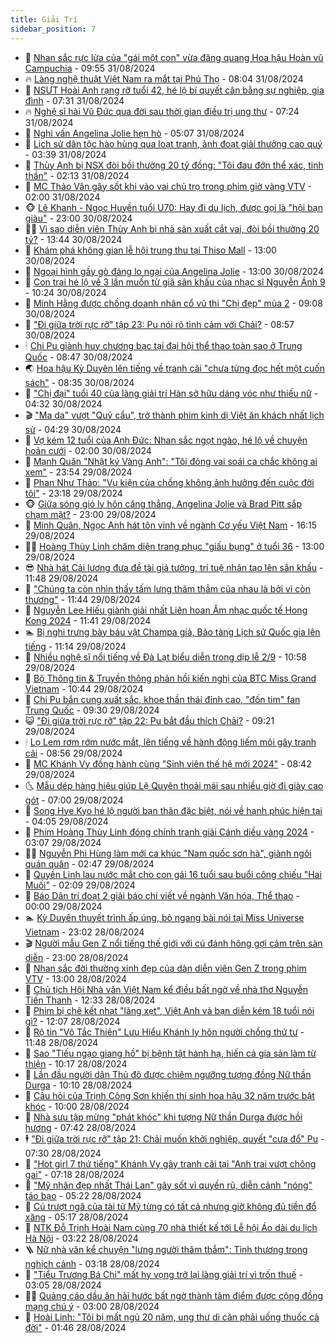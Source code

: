 ```yaml
---
title: Giải Trí
sidebar_position: 7
---
```


<!-- dantri-giai-tri:START -->
- 🤩 [Nhan sắc rực lửa của &quot;gái một con&quot; vừa đăng quang Hoa hậu Hoàn vũ Campuchia](https://dantri.com.vn/giai-tri/nhan-sac-ruc-lua-cua-gai-mot-con-vua-dang-quang-hoa-hau-hoan-vu-campuchia-20240831124907114.htm) - 09:55 31/08/2024
- 🔥 [Làng nghệ thuật Việt Nam ra mắt tại Phú Thọ](https://dantri.com.vn/giai-tri/lang-nghe-thuat-viet-nam-ra-mat-tai-phu-tho-20240830212331430.htm) - 08:04 31/08/2024
- 🚀 [NSƯT Hoài Anh rạng rỡ tuổi 42, hé lộ bí quyết cân bằng sự nghiệp, gia đình](https://dantri.com.vn/giai-tri/nsut-hoai-anh-rang-ro-tuoi-42-he-lo-bi-quyet-can-bang-su-nghiep-gia-dinh-20240831121718250.htm) - 07:31 31/08/2024
- 🔥 [Nghệ sĩ hài Vũ Đức qua đời sau thời gian điều trị ung thư](https://dantri.com.vn/giai-tri/nghe-si-hai-vu-duc-qua-doi-sau-thoi-gian-dieu-tri-ung-thu-20240831125508034.htm) - 07:24 31/08/2024
- 🌈 [Nghi vấn Angelina Jolie hẹn hò](https://dantri.com.vn/giai-tri/nghi-van-angelina-jolie-hen-ho-20240831103801302.htm) - 05:07 31/08/2024
- 📝 [Lịch sử dân tộc hào hùng qua loạt tranh, ảnh đoạt giải thưởng cao quý](https://dantri.com.vn/giai-tri/lich-su-dan-toc-hao-hung-qua-loat-tranh-anh-doat-giai-thuong-cao-quy-20240830224858506.htm) - 03:39 31/08/2024
- 💪 [Thùy Anh bị NSX đòi bồi thường 20 tỷ đồng: &quot;Tôi đau đớn thể xác, tinh thần&quot;](https://dantri.com.vn/giai-tri/thuy-anh-bi-nsx-doi-boi-thuong-20-ty-dong-toi-dau-don-the-xac-tinh-than-20240831081122753.htm) - 02:13 31/08/2024
- 🤡 [MC Thảo Vân gây sốt khi vào vai chủ trọ trong phim giờ vàng VTV](https://dantri.com.vn/giai-tri/mc-thao-van-gay-sot-khi-vao-vai-chu-tro-trong-phim-gio-vang-vtv-20240831004744277.htm) - 02:00 31/08/2024
- 🐵 [Lê Khanh - Ngọc Huyền tuổi U70: Hay đi du lịch, được gọi là &quot;hội bạn giàu&quot;](https://dantri.com.vn/giai-tri/le-khanh-ngoc-huyen-tuoi-u70-hay-di-du-lich-duoc-goi-la-hoi-ban-giau-20240830115204200.htm) - 23:00 30/08/2024
- 🧑‍🏫 [Vì sao diễn viên Thùy Anh bị nhà sản xuất cắt vai, đòi bồi thường 20 tỷ?](https://dantri.com.vn/giai-tri/vi-sao-dien-vien-thuy-anh-bi-nha-san-xuat-cat-vai-doi-boi-thuong-20-ty-20240830194449342.htm) - 13:44 30/08/2024
- 💂 [Khám phá không gian lễ hội trung thu tại Thiso Mall](https://dantri.com.vn/giai-tri/kham-pha-khong-gian-le-hoi-trung-thu-tai-thiso-mall-20240830173659383.htm) - 13:00 30/08/2024
- 🤠 [Ngoại hình gầy gò đáng lo ngại của Angelina Jolie](https://dantri.com.vn/giai-tri/ngoai-hinh-gay-go-dang-lo-ngai-cua-angelina-jolie-20240830115830851.htm) - 13:00 30/08/2024
- 🫶 [Con trai hé lộ về 3 lần muốn từ giã sân khấu của nhạc sĩ Nguyễn Ánh 9](https://dantri.com.vn/giai-tri/con-trai-he-lo-ve-3-lan-muon-tu-gia-san-khau-cua-nhac-si-nguyen-anh-9-20240830172406750.htm) - 10:24 30/08/2024
- 🦏 [Minh Hằng được chồng doanh nhân cổ vũ thi &quot;Chị đẹp&quot; mùa 2](https://dantri.com.vn/giai-tri/minh-hang-duoc-chong-doanh-nhan-co-vu-thi-chi-dep-mua-2-20240830143804366.htm) - 09:08 30/08/2024
- 🧰 [&quot;Đi giữa trời rực rỡ&quot; tập 23: Pu nói rõ tình cảm với Chải?](https://dantri.com.vn/giai-tri/di-giua-troi-ruc-ro-tap-23-pu-noi-ro-tinh-cam-voi-chai-20240830132406358.htm) - 08:57 30/08/2024
- 🕯 [Chi Pu giành huy chương bạc tại đại hội thể thao toàn sao ở Trung Quốc](https://dantri.com.vn/giai-tri/chi-pu-gianh-huy-chuong-bac-tai-dai-hoi-the-thao-toan-sao-o-trung-quoc-20240830141957425.htm) - 08:47 30/08/2024
- 🌏 [Hoa hậu Kỳ Duyên lên tiếng về tranh cãi &quot;chưa từng đọc hết một cuốn sách&quot;](https://dantri.com.vn/giai-tri/hoa-hau-ky-duyen-len-tieng-ve-tranh-cai-chua-tung-doc-het-mot-cuon-sach-20240830145747054.htm) - 08:35 30/08/2024
- 🌈 [&quot;Chị đại&quot; tuổi 40 của làng giải trí Hàn sở hữu dáng vóc như thiếu nữ](https://dantri.com.vn/giai-tri/chi-dai-tuoi-40-cua-lang-giai-tri-han-so-huu-dang-voc-nhu-thieu-nu-20240830101833448.htm) - 04:32 30/08/2024
- 🎬 [&quot;Ma da&quot; vượt &quot;Quỷ cẩu&quot;, trở thành phim kinh dị Việt ăn khách nhất lịch sử](https://dantri.com.vn/giai-tri/ma-da-vuot-quy-cau-tro-thanh-phim-kinh-di-viet-an-khach-nhat-lich-su-20240830095515364.htm) - 04:29 30/08/2024
- 👀 [Vợ kém 12 tuổi của Anh Đức: Nhan sắc ngọt ngào, hé lộ về chuyện hoãn cưới](https://dantri.com.vn/giai-tri/vo-kem-12-tuoi-cua-anh-duc-nhan-sac-ngot-ngao-he-lo-ve-chuyen-hoan-cuoi-20240827061855349.htm) - 02:00 30/08/2024
- 🧰 [Mạnh Quân &quot;Nhật ký Vàng Anh&quot;: &quot;Tôi đóng vai soái ca chắc không ai xem&quot;](https://dantri.com.vn/giai-tri/manh-quan-nhat-ky-vang-anh-toi-dong-vai-soai-ca-chac-khong-ai-xem-20240830040213351.htm) - 23:54 29/08/2024
- 🧰 [Phan Như Thảo: &quot;Vụ kiện của chồng không ảnh hưởng đến cuộc đời tôi&quot;](https://dantri.com.vn/giai-tri/phan-nhu-thao-vu-kien-cua-chong-khong-anh-huong-den-cuoc-doi-toi-20240829154206362.htm) - 23:18 29/08/2024
- 🐵 [Giữa sóng gió ly hôn căng thẳng, Angelina Jolie và Brad Pitt sắp chạm mặt?](https://dantri.com.vn/giai-tri/giua-song-gio-ly-hon-cang-thang-angelina-jolie-va-brad-pitt-sap-cham-mat-20240829114924328.htm) - 23:00 29/08/2024
- 🐘 [Minh Quân, Ngọc Anh hát tôn vinh về ngành Cơ yếu Việt Nam](https://dantri.com.vn/giai-tri/minh-quan-ngoc-anh-hat-ton-vinh-ve-nganh-co-yeu-viet-nam-20240829210328329.htm) - 16:15 29/08/2024
- 🧑‍💻 [Hoàng Thùy Linh chăm diện trang phục &quot;giấu bụng&quot; ở tuổi 36](https://dantri.com.vn/giai-tri/hoang-thuy-linh-cham-dien-trang-phuc-giau-bung-o-tuoi-36-20240826161606719.htm) - 13:00 29/08/2024
- 😎 [Nhà hát Cải lương đưa đề tài giả tưởng, trí tuệ nhân tạo lên sân khấu](https://dantri.com.vn/giai-tri/nha-hat-cai-luong-dua-de-tai-gia-tuong-tri-tue-nhan-tao-len-san-khau-20240829121405166.htm) - 11:48 29/08/2024
- 🧰 [&quot;Chúng ta còn nhìn thấy tấm lưng thăm thẳm của nhau là bởi vì còn thương&quot;](https://dantri.com.vn/giai-tri/chung-ta-con-nhin-thay-tam-lung-tham-tham-cua-nhau-la-boi-vi-con-thuong-20240828232438831.htm) - 11:44 29/08/2024
- 🧰 [Nguyễn Lee Hiếu giành giải nhất Liên hoan Âm nhạc quốc tế Hong Kong 2024](https://dantri.com.vn/giai-tri/nguyen-lee-hieu-gianh-giai-nhat-lien-hoan-am-nhac-quoc-te-hong-kong-2024-20240829162052272.htm) - 11:41 29/08/2024
- 🏊 [Bị nghi trưng bày báu vật Champa giả, Bảo tàng Lịch sử Quốc gia lên tiếng](https://dantri.com.vn/giai-tri/bi-nghi-trung-bay-bau-vat-champa-gia-bao-tang-lich-su-quoc-gia-len-tieng-20240829164712180.htm) - 11:14 29/08/2024
- 🌋 [Nhiều nghệ sĩ nổi tiếng về Đà Lạt biểu diễn trong dịp lễ 2/9](https://dantri.com.vn/giai-tri/nhieu-nghe-si-noi-tieng-ve-da-lat-bieu-dien-trong-dip-le-29-20240829170811972.htm) - 10:58 29/08/2024
- 🔭 [Bộ Thông tin &amp; Truyền thông phản hồi kiến nghị của BTC Miss Grand Vietnam](https://dantri.com.vn/giai-tri/bo-thong-tin-truyen-thong-phan-hoi-kien-nghi-cua-btc-miss-grand-vietnam-20240829171124296.htm) - 10:44 29/08/2024
- 📝 [Chi Pu bắn cung xuất sắc, khoe thần thái đỉnh cao, &quot;đốn tim&quot; fan Trung Quốc](https://dantri.com.vn/giai-tri/chi-pu-ban-cung-xuat-sac-khoe-than-thai-dinh-cao-don-tim-fan-trung-quoc-20240829161910032.htm) - 09:30 29/08/2024
- 😺 [&quot;Đi giữa trời rực rỡ&quot; tập 22: Pu bắt đầu thích Chải?](https://dantri.com.vn/giai-tri/di-giua-troi-ruc-ro-tap-22-pu-bat-dau-thich-chai-20240829161032138.htm) - 09:21 29/08/2024
- 🕯 [Lọ Lem rơm rớm nước mắt, lên tiếng về hành động liếm môi gây tranh cãi](https://dantri.com.vn/giai-tri/lo-lem-rom-rom-nuoc-mat-len-tieng-ve-hanh-dong-liem-moi-gay-tranh-cai-20240829142851601.htm) - 08:56 29/08/2024
- 🦄 [MC Khánh Vy đồng hành cùng &quot;Sinh viên thế hệ mới 2024&quot;](https://dantri.com.vn/giai-tri/mc-khanh-vy-dong-hanh-cung-sinh-vien-the-he-moi-2024-20240829140707548.htm) - 08:42 29/08/2024
- 🌜 [Mẫu dép hàng hiệu giúp Lệ Quyên thoải mái sau nhiều giờ đi giày cao gót](https://dantri.com.vn/giai-tri/mau-dep-hang-hieu-giup-le-quyen-thoai-mai-sau-nhieu-gio-di-giay-cao-got-20240815114952866.htm) - 07:00 29/08/2024
- 👹 [Song Hye Kyo hé lộ người bạn thân đặc biệt, nói về hạnh phúc hiện tại](https://dantri.com.vn/giai-tri/song-hye-kyo-he-lo-nguoi-ban-than-dac-biet-noi-ve-hanh-phuc-hien-tai-20240829101000730.htm) - 04:05 29/08/2024
- 🚀 [Phim Hoàng Thùy Linh đóng chính tranh giải Cánh diều vàng 2024](https://dantri.com.vn/giai-tri/phim-hoang-thuy-linh-dong-chinh-tranh-giai-canh-dieu-vang-2024-20240829074449772.htm) - 03:07 29/08/2024
- 🧑‍💻 [Nguyễn Phi Hùng làm mới ca khúc &quot;Nam quốc sơn hà&quot;, giành ngôi quán quân](https://dantri.com.vn/giai-tri/nguyen-phi-hung-lam-moi-ca-khuc-nam-quoc-son-ha-gianh-ngoi-quan-quan-20240829002003253.htm) - 02:47 29/08/2024
- 🦩 [Quyền Linh lau nước mắt cho con gái 16 tuổi sau buổi công chiếu &quot;Hai Muối&quot;](https://dantri.com.vn/giai-tri/quyen-linh-lau-nuoc-mat-cho-con-gai-16-tuoi-sau-buoi-cong-chieu-hai-muoi-20240829062622766.htm) - 02:09 29/08/2024
- 💫 [Báo Dân trí đoạt 2 giải báo chí viết về ngành Văn hóa, Thể thao](https://dantri.com.vn/giai-tri/bao-dan-tri-doat-2-giai-bao-chi-viet-ve-nganh-van-hoa-the-thao-20240829012039626.htm) - 00:00 29/08/2024
- 🏊 [Kỳ Duyên thuyết trình ấp úng, bỏ ngang bài nói tại Miss Universe Vietnam](https://dantri.com.vn/giai-tri/ky-duyen-thuyet-trinh-ap-ung-bo-ngang-bai-noi-tai-miss-universe-vietnam-20240829024120750.htm) - 23:02 28/08/2024
- 🎬 [Người mẫu Gen Z nổi tiếng thế giới với cú đánh hông gợi cảm trên sàn diễn](https://dantri.com.vn/giai-tri/nguoi-mau-gen-z-noi-tieng-the-gioi-voi-cu-danh-hong-goi-cam-tren-san-dien-20240810132727913.htm) - 23:00 28/08/2024
- 💃 [Nhan sắc đời thường xinh đẹp của dàn diễn viên Gen Z trong phim VTV](https://dantri.com.vn/giai-tri/nhan-sac-doi-thuong-xinh-dep-cua-dan-dien-vien-gen-z-trong-phim-vtv-20240822184541031.htm) - 13:00 28/08/2024
- 🌊 [Chủ tịch Hội Nhà văn Việt Nam kể điều bất ngờ về nhà thơ Nguyễn Tiến Thanh](https://dantri.com.vn/giai-tri/chu-tich-hoi-nha-van-viet-nam-ke-dieu-bat-ngo-ve-nha-tho-nguyen-tien-thanh-20240828164936225.htm) - 12:33 28/08/2024
- 🧰 [Phim bị chê kết nhạt &quot;lãng xẹt&quot;, Việt Anh và bạn diễn kém 18 tuổi nói gì?](https://dantri.com.vn/giai-tri/phim-bi-che-ket-nhat-lang-xet-viet-anh-va-ban-dien-kem-18-tuoi-noi-gi-20240828185420994.htm) - 12:07 28/08/2024
- 🦣 [Rộ tin &quot;Võ Tắc Thiên&quot; Lưu Hiểu Khánh ly hôn người chồng thứ tư](https://dantri.com.vn/giai-tri/ro-tin-vo-tac-thien-luu-hieu-khanh-ly-hon-nguoi-chong-thu-tu-20240828174635138.htm) - 11:48 28/08/2024
- 🥷 [Sao &quot;Tiếu ngạo giang hồ&quot; bị bệnh tật hành hạ, hiến cả gia sản làm từ thiện](https://dantri.com.vn/giai-tri/sao-tieu-ngao-giang-ho-bi-benh-tat-hanh-ha-hien-ca-gia-san-lam-tu-thien-20240828133431585.htm) - 10:17 28/08/2024
- 🦏 [Lần đầu người dân Thủ đô được chiêm ngưỡng tượng đồng Nữ thần Durga](https://dantri.com.vn/giai-tri/lan-dau-nguoi-dan-thu-do-duoc-chiem-nguong-tuong-dong-nu-than-durga-20240828134935014.htm) - 10:10 28/08/2024
- 🫶 [Câu hỏi của Trịnh Công Sơn khiến thí sinh hoa hậu 32 năm trước bật khóc](https://dantri.com.vn/giai-tri/cau-hoi-cua-trinh-cong-son-khien-thi-sinh-hoa-hau-32-nam-truoc-bat-khoc-20240828093232982.htm) - 10:00 28/08/2024
- 💼 [Nhà sưu tập mừng &quot;phát khóc&quot; khi tượng Nữ thần Durga được hồi hương](https://dantri.com.vn/giai-tri/nha-suu-tap-mung-phat-khoc-khi-tuong-nu-than-durga-duoc-hoi-huong-20240828141843612.htm) - 07:42 28/08/2024
- 🕴 [&quot;Đi giữa trời rực rỡ&quot; tập 21: Chải muốn khởi nghiệp, quyết &quot;cưa đổ&quot; Pu](https://dantri.com.vn/giai-tri/di-giua-troi-ruc-ro-tap-21-chai-muon-khoi-nghiep-quyet-cua-do-pu-20240828125651473.htm) - 07:30 28/08/2024
- 🐲 [&quot;Hot girl 7 thứ tiếng&quot; Khánh Vy gây tranh cãi tại &quot;Anh trai vượt chông gai&quot;](https://dantri.com.vn/giai-tri/hot-girl-7-thu-tieng-khanh-vy-gay-tranh-cai-tai-anh-trai-vuot-chong-gai-20240828124456528.htm) - 07:18 28/08/2024
- 🐘 [&quot;Mỹ nhân đẹp nhất Thái Lan&quot; gây sốt vì quyến rũ, diễn cảnh &quot;nóng&quot; táo bạo](https://dantri.com.vn/giai-tri/my-nhan-dep-nhat-thai-lan-gay-sot-vi-quyen-ru-dien-canh-nong-tao-bao-20240828103756902.htm) - 05:22 28/08/2024
- 🤭 [Cú trượt ngã của tài tử Mỹ từng có tất cả nhưng giờ không đủ tiền đổ xăng](https://dantri.com.vn/giai-tri/cu-truot-nga-cua-tai-tu-my-tung-co-tat-ca-nhung-gio-khong-du-tien-do-xang-20240828113022187.htm) - 05:17 28/08/2024
- 💯 [NTK Đỗ Trịnh Hoài Nam cùng 70 nhà thiết kế tới Lễ hội Áo dài du lịch Hà Nội](https://dantri.com.vn/giai-tri/ntk-do-trinh-hoai-nam-cung-70-nha-thiet-ke-toi-le-hoi-ao-dai-du-lich-ha-noi-20240827222600199.htm) - 03:22 28/08/2024
- 🪜 [Nữ nhà văn kể chuyện &quot;lưng người thăm thẳm&quot;: Tình thương trong nghịch cảnh](https://dantri.com.vn/giai-tri/nu-nha-van-ke-chuyen-lung-nguoi-tham-tham-tinh-thuong-trong-nghich-canh-20240827231315798.htm) - 03:18 28/08/2024
- 👹 [&quot;Tiểu Trương Bá Chi&quot; mất hy vọng trở lại làng giải trí vì trốn thuế](https://dantri.com.vn/giai-tri/tieu-truong-ba-chi-mat-hy-vong-tro-lai-lang-giai-tri-vi-tron-thue-20240828094611153.htm) - 03:05 28/08/2024
- 🧑‍🏫 [Quảng cáo dầu ăn hài hước bất ngờ thành tâm điểm được cộng đồng mạng chú ý](https://dantri.com.vn/giai-tri/quang-cao-dau-an-hai-huoc-bat-ngo-thanh-tam-diem-duoc-cong-dong-mang-chu-y-20240826220622735.htm) - 03:00 28/08/2024
- 🐘 [Hoài Linh: &quot;Tôi bị mất ngủ 20 năm, ung thư di căn phải uống thuốc cả đời&quot;](https://dantri.com.vn/giai-tri/hoai-linh-toi-bi-mat-ngu-20-nam-ung-thu-di-can-phai-uong-thuoc-ca-doi-20240828083410949.htm) - 01:46 28/08/2024<!-- dantri-giai-tri:END -->
